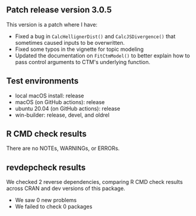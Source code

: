 ## Patch release version 3.0.5
This version is a patch where I have:

* Fixed a bug in `CalcHellignerDist()` and `CalcJSDivergence()` that sometimes
  caused inputs to be overwritten.
* Fixed some typos in the vignette for topic modeling
* Updated the documentation on `FitCtmModel()` to better explain how to pass
  control arguments to CTM's underlying function.


## Test environments
* local macOS install: release
* macOS (on GitHub actions): release
* ubuntu 20.04 (on GitHub actions): release
* win-builder: release, devel, and oldrel

## R CMD check results
There are no NOTEs, WARNINGs, or ERRORs.

## revdepcheck results

We checked 2 reverse dependencies, comparing R CMD check results across CRAN and dev versions of this package.

 * We saw 0 new problems
 * We failed to check 0 packages


